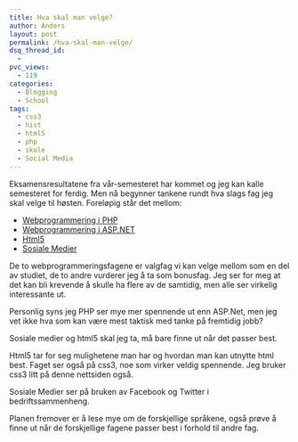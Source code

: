 ```yaml
---
title: Hva skal man velge?
author: Anders
layout: post
permalink: /hva-skal-man-velge/
dsq_thread_id:
  - 
pvc_views:
  - 119
categories:
  - Blogging
  - School
tags:
  - css3
  - hist
  - html5
  - php
  - skole
  - Social Media
---
```

Eksamensresultatene fra vår-semesteret har kommet og jeg kan kalle semesteret for ferdig. Men nå begynner tankene rundt hva slags fag jeg skal velge til høsten. Foreløpig står det mellom:

  * [Webprogrammering i PHP][1]
  * [Webprogrammering i ASP.NET][2]
  * [Html5][3]
  * [Sosiale Medier][4]

De to webprogrammeringsfagene er valgfag vi kan velge mellom som en del av studiet, de to andre vurderer jeg å ta som bonusfag. Jeg ser for meg at det kan bli krevende å skulle ha flere av de samtidig, men alle ser virkelig interessante ut.

<!--more-->

Personlig syns jeg PHP ser mye mer spennende ut enn ASP.Net, men jeg vet ikke hva som kan være mest taktisk med tanke på fremtidig jobb?

Sosiale medier og html5 skal jeg ta, må bare finne ut når det passer best.

Html5 tar for seg mulighetene man har og hvordan man kan utnytte html best. Faget ser også på css3, noe som virker veldig spennende. Jeg bruker css3 litt på denne nettsiden også.

Sosiale Medier ser på bruken av Facebook og Twitter i bedriftssammenheng.

Planen fremover er å lese mye om de forskjellige språkene, også prøve å finne ut når de forskjellige fagene passer best i forhold til andre fag.

&nbsp;

 [1]: http://itfag.hist.no/public/fag/enkeltFag.jsp?fagkode=LV197D "Webprogrammering i PHP"
 [2]: http://itfag.hist.no/public/fag/enkeltFag.jsp?fagkode=LV199D "Webprogrammering i ASP.NET"
 [3]: http://itfag.hist.no/public/fag/enkeltFag.jsp?fagkode=LN202D "Html5"
 [4]: http://itfag.hist.no/public/fag/enkeltFag.jsp?fagkode=LN203D "Sosiale Medier"